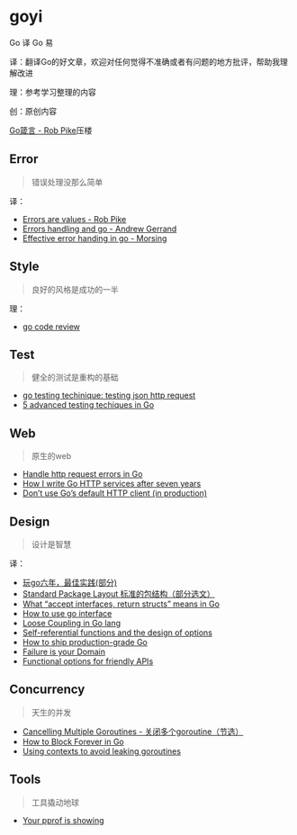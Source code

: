 # goyi
Go 译 Go 易

译：翻译Go的好文章，欢迎对任何觉得不准确或者有问题的地方批评，帮助我理解改进

理：参考学习整理的内容

创：原创内容

[Go箴言 - Rob Pike](https://github.com/xuezhaojun/goyi/blob/master/articles/Go%20Proverbs.md)压楼

## Error

> 错误处理没那么简单

译：

* [Errors are values - Rob Pike](https://github.com/xuezhaojun/goyi/blob/master/articles/errors%20are%20values.md)
* [Errors handling and go - Andrew Gerrand](https://github.com/xuezhaojun/goyi/blob/master/articles/error%20handling%20and%20go.md)
* [Effective error handing in go - Morsing](https://github.com/xuezhaojun/goyi/blob/master/articles/effective%20error%20handling%20in%20go.md)

## Style

> 良好的风格是成功的一半

理：

* [go code review](https://github.com/xuezhaojun/goyi/blob/master/articles/go%20code%20review.md)

## Test

> 健全的测试是重构的基础

* [go testing techinique: testing json http request](https://github.com/xuezhaojun/goyi/blob/master/articles/go%20testing%20techinique%20testing%20json%20http%20request.md)
* [5 advanced testing techiques in Go](https://github.com/xuezhaojun/goyi/blob/master/articles/5%20advanced%20testing%20techniques%20in%20Go.md)

## Web

> 原生的web

* [Handle http request errors in Go](https://github.com/xuezhaojun/goyi/blob/master/articles/Handle%20Http%20request%20errors%20in%20go.md)
* [How I write Go HTTP services after seven years](https://github.com/xuezhaojun/goyi/blob/master/articles/18-8/How%20I%20write%20Go%20HTTP%20services%20after%20seven%20years.md)
* [Don’t use Go’s default HTTP client (in production)](https://github.com/xuezhaojun/goyi/blob/master/articles/18-8/Don%E2%80%99t%20use%20Go%E2%80%99s%20default%20HTTP%20client%20(in%20production).md)

## Design

> 设计是智慧

译：

* [玩go六年，最佳实践(部分)](https://github.com/xuezhaojun/goyi/blob/master/articles/best%20go%20practice%2Csix%20years%20in(part%20of%20it).md)
* [Standard Package Layout 标准的包结构（部分选文）](https://github.com/xuezhaojun/goyi/blob/master/articles/Standard%20Package%20Layout.md)
* [What “accept interfaces, return structs” means in Go](https://github.com/xuezhaojun/goyi/blob/master/articles/What%20%E2%80%9Caccept%20interfaces%2C%20return%20structs%E2%80%9D%20means%20in%20Go.md)
* [How to use go interface](https://github.com/xuezhaojun/goyi/blob/master/articles/how%20to%20use%20go%20interface.md)
* [Loose Coupling in Go lang](https://github.com/xuezhaojun/goyi/blob/master/articles/Loose%20Coupling%20in%20Go%20lang.md)
* [Self-referential functions and the design of options](https://github.com/xuezhaojun/goyi/blob/master/articles/18-8/Self-referential%20functions%20and%20the%20design%20of%20options.md)
* [How to ship production-grade Go](https://github.com/xuezhaojun/goyi/blob/master/articles/18-8/How%20to%20ship%20production-grade%20Go.md)
* [Failure is your Domain](https://github.com/xuezhaojun/goyi/blob/master/articles/18-8/Failure%20is%20your%20Domain.md)
* [Functional options for friendly APIs](https://github.com/xuezhaojun/goyi/blob/master/articles/18-8/Functionnal%20options%20for%20friendly%20APIs.md)

## Concurrency

> 天生的并发

* [Cancelling Multiple Goroutines - 关闭多个goroutine（节选）](https://github.com/xuezhaojun/goyi/blob/master/articles/Cancelling%20Multiple%20Goroutines.md)
* [How to Block Forever in Go](https://github.com/xuezhaojun/goyi/blob/master/articles/18-8/How%20to%20Block%20Forever%20in%20Go.md)
* [Using contexts to avoid leaking goroutines](https://github.com/xuezhaojun/goyi/blob/master/articles/18-8/Using%20contexts%20to%20avoid%20leaking%20goroutines.md)

## Tools

> 工具撬动地球

* [Your pprof is showing](https://github.com/xuezhaojun/goyi/blob/master/articles/18-8/Your%20pprof%20is%20showing.md)

